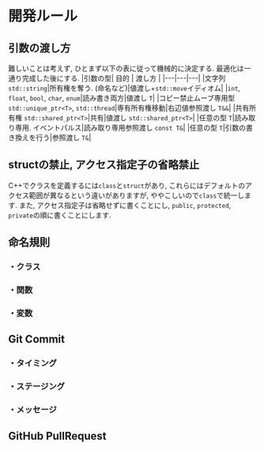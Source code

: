 # 開発ルール
## 引数の渡し方
難しいことは考えず, ひとまず以下の表に従って機械的に決定する. 最適化は一通り完成した後にする.
|引数の型| 目的 | 渡し方 |
|---|---|---|
|文字列 `std::string`|所有権を奪う. (命名など)|値渡し+`std::move`イディオム|
|`int`, `float`, `bool`, `char`, `enum`|読み書き両方|値渡し `T`|
|コピー禁止ムーブ専用型 `std::unique_ptr<T>`, `std::thread`|専有所有権移動|右辺値参照渡し `T&&`|
|共有所有権 `std::shared_ptr<T>`|共有|値渡し `std::shared_ptr<T>`|
|任意の型 `T`|読み取り専用. イベントパルス|読み取り専用参照渡し `const T&`|
|任意の型 `T`|引数の書き換えを行う|参照渡し `T&`|
## structの禁止, アクセス指定子の省略禁止
C++でクラスを定義するには`class`と`struct`があり, これらにはデフォルトのアクセス範囲が異なるという違いがありますが, ややこしいので`class`で統一します.
また, アクセス指定子は省略せずに書くことにし, `public`, `protected`, `private`の順に書くことにします.
## 命名規則
### ・クラス
### ・関数
### ・変数
## Git Commit
### ・タイミング
### ・ステージング
### ・メッセージ
## GitHub PullRequest